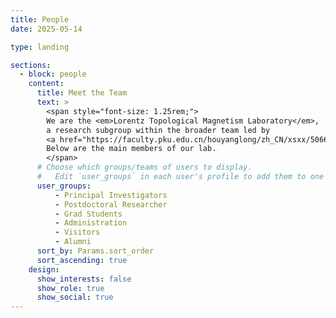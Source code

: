 ```yaml
---
title: People
date: 2025-05-14

type: landing

sections:
  - block: people
    content:
      title: Meet the Team
      text: >
        <span style="font-size: 1.25rem;">
        We are the <em>Lorentz Topological Magnetism Laboratory</em>,  
        a research subgroup within the broader team led by  
        <a href="https://faculty.pku.edu.cn/houyanglong/zh_CN/xsxx/50668/list/index.htm" target="_blank">Prof. Yanglong Hou</a> at Peking University.  
        Below are the main members of our lab.
        </span>
      # Choose which groups/teams of users to display.
      #   Edit `user_groups` in each user's profile to add them to one or more of these groups.
      user_groups:
          - Principal Investigators
          - Postdoctoral Researcher
          - Grad Students
          - Administration
          - Visitors
          - Alumni
      sort_by: Params.sort_order
      sort_ascending: true
    design:
      show_interests: false
      show_role: true
      show_social: true
---
```

